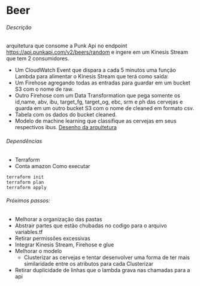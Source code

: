 # Beer

###### Descrição
arquitetura que consome a Punk Api no endpoint https://api.punkapi.com/v2/beers/random e ingere em um Kinesis Stream que tem 2 consumidores.
- Um CloudWatch Event que dispara a cada 5 minutos uma função Lambda para alimentar o Kinesis Stream que terá como saída:
- Um Firehose agregando todas as entradas para guardar em um bucket S3 com o nome de raw.
- Outro Firehose com um Data Transformation que pega somente os id,name, abv, ibu, target_fg, target_og, ebc, srm e ph das cervejas e guarda
em um outro bucket S3 com o nome de cleaned em formato csv.
- Tabela com os dados do bucket cleaned.
- Modelo de machine learning que classifique as cervejas em seus respectivos ibus.
[Desenho da arquitetura](Arquitetura.png)

###### Dependências 
- Terraform 
- Conta amazon
Como executar

```
terraform init
terraform plan
terraform apply
```

###### Próximos passos:
- Melhorar a organização das pastas
- Abstrair partes que estão chubadas no codigo para o arquivo variables.tf 
- Retirar permissões excessivas
- Integrar Kinesis Stream, Firehose e glue
- Melhorar o modelo 
    - Clusterizar as cervejas e tentar desenvolver uma forma de ter mais similaridade entre os atributos para cada Clusterizar
- Retirar duplicidade de linhas que o lambda grava nas chamadas para a api
